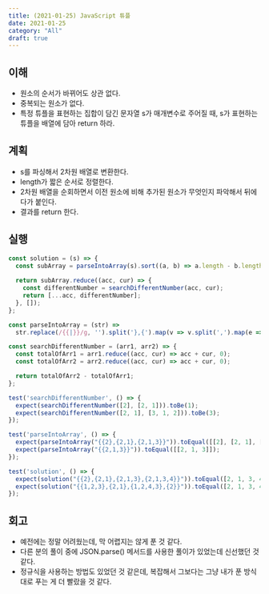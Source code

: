 ```yaml
---
title: (2021-01-25) JavaScript 튜플
date: 2021-01-25
category: "All"
draft: true
---
```


## 이해

- 원소의 순서가 바뀌어도 상관 없다.
- 중복되는 원소가 없다.
- 특정 튜플을 표현하는 집합이 담긴 문자열 s가 매개변수로 주어질 때, s가 표현하는 튜플을 배열에 담아 return 하라.

## 계획

- s를 파싱해서 2차원 배열로 변환한다.
- length가 짧은 순서로 정렬한다.
- 2차원 배열을 순회하면서 이전 원소에 비해 추가된 원소가 무엇인지 파악해서 뒤에다가 붙인다.
- 결과를 return 한다.

## 실행

```js
const solution = (s) => {
  const subArray = parseIntoArray(s).sort((a, b) => a.length - b.length);
  
  return subArray.reduce((acc, cur) => {
    const differentNumber = searchDifferentNumber(acc, cur);
    return [...acc, differentNumber];
  }, []);
};

const parseIntoArray = (str) =>
  str.replace(/{{|}}/g, '').split('},{').map(v => v.split(',').map(e => Number(e)));

const searchDifferentNumber = (arr1, arr2) => {
  const totalOfArr1 = arr1.reduce((acc, cur) => acc + cur, 0);
  const totalOfArr2 = arr2.reduce((acc, cur) => acc + cur, 0);

  return totalOfArr2 - totalOfArr1;
};

test('searchDifferentNumber', () => {
  expect(searchDifferentNumber([2], [2, 1])).toBe(1);
  expect(searchDifferentNumber([2, 1], [3, 1, 2])).toBe(3);
});

test('parseIntoArray', () => {
  expect(parseIntoArray("{{2},{2,1},{2,1,3}}")).toEqual([[2], [2, 1], [2, 1, 3]]);
  expect(parseIntoArray("{{2,1,3}}")).toEqual([[2, 1, 3]]);
});

test('solution', () => {
  expect(solution("{{2},{2,1},{2,1,3},{2,1,3,4}}")).toEqual([2, 1, 3, 4]);
  expect(solution("{{1,2,3},{2,1},{1,2,4,3},{2}}")).toEqual([2, 1, 3, 4]);
});
```

## 회고

- 예전에는 정말 어려웠는데, 막 어렵지는 않게 푼 것 같다.
- 다른 분의 풀이 중에 JSON.parse() 메서드를 사용한 풀이가 있었는데 신선했던 것 같다.
- 정규식을 사용하는 방법도 있었던 것 같은데, 복잡해서 그보다는 그냥 내가 푼 방식대로 푸는 게 더 빨랐을 것 같다.
